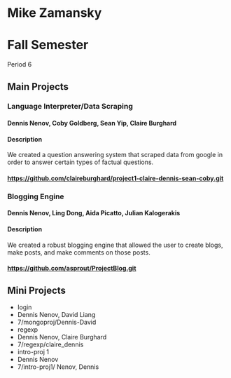 Mike Zamansky
==========

# Fall Semester
Period 6

## Main Projects

### Language Interpreter/Data Scraping
#### Dennis Nenov, Coby Goldberg, Sean Yip, Claire Burghard
#### Description
We created a question answering system that scraped data from google in order to answer certain types of factual questions.
#### https://github.com/claireburghard/project1-claire-dennis-sean-coby.git

### Blogging Engine
#### Dennis Nenov, Ling Dong, Aida Picatto, Julian Kalogerakis
#### Description
We created a robust blogging engine that allowed the user to create blogs, make posts, and make comments on those posts.
#### https://github.com/asprout/ProjectBlog.git

## Mini Projects

 * login
  * Dennis Nenov, David Liang
  * 7/mongoproj/Dennis-David
 * regexp
  * Dennis Nenov, Claire Burghard
  * 7/regexp/claire_dennis
 * intro-proj 1
  * Dennis Nenov
  *  7/intro-proj1/ Nenov, Dennis

